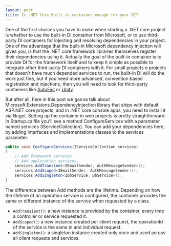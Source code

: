 ```yaml
---
layout: post
title: Is .NET Core Built-in container enough for your DI?
---
```

One of the first choices you have to make when starting a .NET core project is whether to use the built-in DI container from Microsoft, or to use third-party DI containers for injecting and resolving dependencies in your project.
One of the advantage that the built-in Microsoft dependency injection will gives you, is that the .NET core framework libraries themselves register their dependencies using it. Actually the goal of the built-in container is to provide DI for the framework itself and to keep it simple as possible to integrate other third-party DI containers with it. For small projects o projects that doesn't have much depended services to run, the built-in DI will do the work just fine, but if you need more advanced, convention based registration and injections, then you will need to look for third-party containers like [AutoFac](https://autofac.readthedocs.io/en/latest/integration/aspnetcore.html) or [Unity](https://www.nuget.org/packages/Unity.Microsoft.DependencyInjection).

But after all, here in this post we gonna talk about Microsoft.Extensions.DependencyInjection library that ships with default ASP.NET core projects, and in .NET core console apps, you need to install it via Nuget. Setting up the container in web projects is pretty straightforward. In Startup.cs file you'll see a method ConfigureServices with a parameter named services (IServiceCollection). You can add your dependencies here, by adding interfaces and implementations classes to the services parameter. 

```cs
public void ConfigureServices(IServiceCollection services)
{
    // Add framework services.
    // Add application services.
    services.AddTransient<IEmailSender, AuthMessageSender>();
    services.AddScoped<IEmailSender, AuthMessageSender>();
    services.AddSingleton<IDbService, DbService>();
}
```
The difference between Add methods are the lifetime. Depending on how the lifetime of an operation service is configured, the container provides the same or different instance of the service when requested by a class.
* ```AddTransient()```: a new instance is provided by the container, every time a controller or service requested it.
* ```AddScoped()```: a new instance created per client request, the operationId of the service is the same in and individual request.
* ```AddSingleton()```: a singleton instance created only once and used across all client requests and services.


